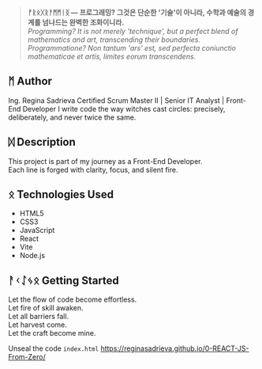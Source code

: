 > **ᚠᚱᛟᚷᚱᚨᛗᛗᛁᛝ — 프로그래밍? 그것은 단순한 '기술'이 아니라, 수학과 예술의 경계를 넘나드는 완벽한 조화이니라.**  
> _Programming? It is not merely 'technique', but a perfect blend of mathematics and art, transcending their boundaries._  
> _Programmatione? Non tantum 'ars' est, sed perfecta coniunctio mathematicae et artis, limites eorum transcendens._

## ᛗ Author

Ing. Regina Sadrieva
Certified Scrum Master II | Senior IT Analyst | Front-End Developer
I write code the way witches cast circles: precisely, deliberately, and never twice the same.

## ᛞ Description

This project is part of my journey as a Front-End Developer.  
Each line is forged with clarity, focus, and silent fire.

## ᛟ Technologies Used

- HTML5
- CSS3
- JavaScript
- React
- Vite
- Node.js

## ᚨᚲᛇᛃᛟ Getting Started

Let the flow of code become effortless.  
Let fire of skill awaken.  
Let all barriers fall.  
Let harvest come.  
Let the craft become mine.

Unseal the code `index.html`
https://reginasadrieva.github.io/0-REACT-JS-From-Zero/
